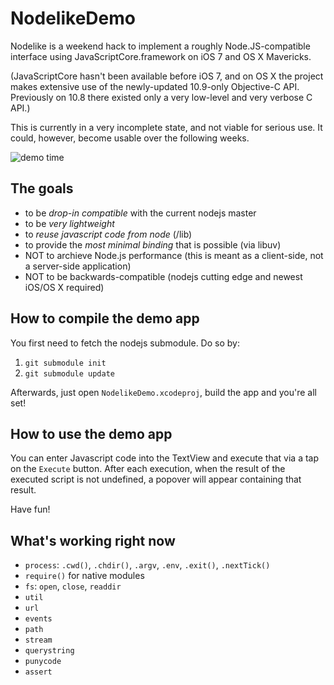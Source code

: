 NodelikeDemo
============

Nodelike is a weekend hack to implement a roughly Node.JS-compatible interface using JavaScriptCore.framework on iOS 7 and OS X Mavericks.

(JavaScriptCore hasn't been available before iOS 7, and on OS X the project makes extensive use of the newly-updated 10.9-only Objective-C API. Previously on 10.8 there existed only a very low-level and very verbose C API.)

This is currently in a very incomplete state, and not viable for serious use.
It could, however, become usable over the following weeks.

![demo time](http://nodeapp.org/demo.gif)

The goals
---------
- to be _drop-in compatible_ with the current nodejs master
- to be _very lightweight_
- to _reuse javascript code from node_ (/lib)
- to provide the _most minimal binding_ that is possible (via libuv)
- NOT to archieve Node.js performance (this is meant as a client-side, not a server-side application)
- NOT to be backwards-compatible (nodejs cutting edge and newest iOS/OS X required)

How to compile the demo app
---------------------------

You first need to fetch the nodejs submodule. Do so by:
1. `git submodule init`
2. `git submodule update`

Afterwards, just open `NodelikeDemo.xcodeproj`, build the app and you're all set!

How to use the demo app
-----------------------

You can enter Javascript code into the TextView and execute that via a tap on the `Execute` button.
After each execution, when the result of the executed script is not undefined, a popover will appear containing that result.

Have fun!

What's working right now
------------------------

- `process`: `.cwd()`, `.chdir()`, `.argv`, `.env`, `.exit()`, `.nextTick()`
- `require()` for native modules
- `fs`: `open`, `close`, `readdir`
- `util`
- `url`
- `events`
- `path`
- `stream`
- `querystring`
- `punycode`
- `assert`
